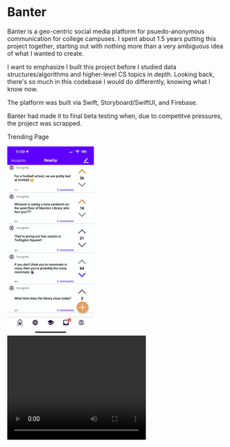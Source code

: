# Banter

Banter is a geo-centric social media platform for psuedo-anonymous communication for college campuses. I spent about 1.5 years putting this project together, starting out with nothing more than a very ambiguous idea of what I wanted to create.

I want to emphasize I built this project before I studied data structures/algorithms and higher-level CS topics in depth. Looking back, there's so much in this codebase I would do differently, knowing what I know now.

The platform was built via Swift, Storyboard/SwiftUI, and Firebase.

Banter had made it to final beta testing when, due to competitve pressures, the project was scrapped.

Trending Page

<img src="/Banter/Banter_Screenshot.PNG" width="200">

<video width="320" height="240" controls>
  <source src="Banter/Banter_Signup.mp4">
</video>


